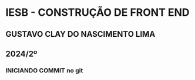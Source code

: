 # IESB - CONSTRUÇÃO DE FRONT END

## GUSTAVO CLAY DO NASCIMENTO LIMA

## 2024/2º

### INICIANDO COMMIT no git